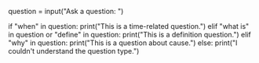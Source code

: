 question = input("Ask a question: ")

if "when" in question:
    print("This is a time-related question.")
elif "what is" in question or "define" in question:
    print("This is a definition question.")
elif "why" in question:
    print("This is a question about cause.")
else:
    print("I couldn't understand the question type.")

